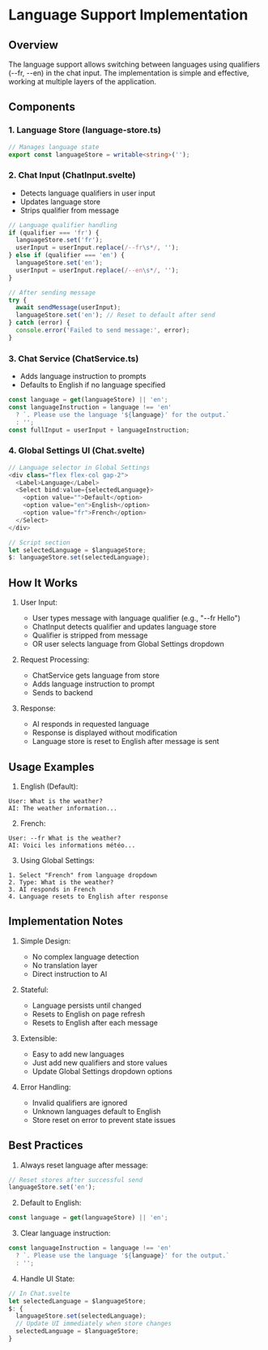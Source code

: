 # Language Support Implementation

## Overview
The language support allows switching between languages using qualifiers (--fr, --en) in the chat input. The implementation is simple and effective, working at multiple layers of the application.

## Components

### 1. Language Store (language-store.ts)
```typescript
// Manages language state
export const languageStore = writable<string>('');
```

### 2. Chat Input (ChatInput.svelte)
- Detects language qualifiers in user input
- Updates language store
- Strips qualifier from message
```typescript
// Language qualifier handling
if (qualifier === 'fr') {
  languageStore.set('fr');
  userInput = userInput.replace(/--fr\s*/, '');
} else if (qualifier === 'en') {
  languageStore.set('en');
  userInput = userInput.replace(/--en\s*/, '');
}

// After sending message
try {
  await sendMessage(userInput);
  languageStore.set('en'); // Reset to default after send
} catch (error) {
  console.error('Failed to send message:', error);
}
```

### 3. Chat Service (ChatService.ts)
- Adds language instruction to prompts
- Defaults to English if no language specified
```typescript
const language = get(languageStore) || 'en';
const languageInstruction = language !== 'en' 
  ? `. Please use the language '${language}' for the output.` 
  : '';
const fullInput = userInput + languageInstruction;
```

### 4. Global Settings UI (Chat.svelte)
```typescript
// Language selector in Global Settings
<div class="flex flex-col gap-2">
  <Label>Language</Label>
  <Select bind:value={selectedLanguage}>
    <option value="">Default</option>
    <option value="en">English</option>
    <option value="fr">French</option>
  </Select>
</div>

// Script section
let selectedLanguage = $languageStore;
$: languageStore.set(selectedLanguage);
```

## How It Works

1. User Input:
   - User types message with language qualifier (e.g., "--fr Hello")
   - ChatInput detects qualifier and updates language store
   - Qualifier is stripped from message
   - OR user selects language from Global Settings dropdown

2. Request Processing:
   - ChatService gets language from store
   - Adds language instruction to prompt
   - Sends to backend

3. Response:
   - AI responds in requested language
   - Response is displayed without modification
   - Language store is reset to English after message is sent

## Usage Examples

1. English (Default):
```
User: What is the weather?
AI: The weather information...
```

2. French:
```
User: --fr What is the weather?
AI: Voici les informations météo...
```

3. Using Global Settings:
```
1. Select "French" from language dropdown
2. Type: What is the weather?
3. AI responds in French
4. Language resets to English after response
```

## Implementation Notes

1. Simple Design:
   - No complex language detection
   - No translation layer
   - Direct instruction to AI

2. Stateful:
   - Language persists until changed
   - Resets to English on page refresh
   - Resets to English after each message

3. Extensible:
   - Easy to add new languages
   - Just add new qualifiers and store values
   - Update Global Settings dropdown options

4. Error Handling:
   - Invalid qualifiers are ignored
   - Unknown languages default to English
   - Store reset on error to prevent state issues

## Best Practices

1. Always reset language after message:
```typescript
// Reset stores after successful send
languageStore.set('en');
```

2. Default to English:
```typescript
const language = get(languageStore) || 'en';
```

3. Clear language instruction:
```typescript
const languageInstruction = language !== 'en' 
  ? `. Please use the language '${language}' for the output.` 
  : '';
```

4. Handle UI State:
```typescript
// In Chat.svelte
let selectedLanguage = $languageStore;
$: {
  languageStore.set(selectedLanguage);
  // Update UI immediately when store changes
  selectedLanguage = $languageStore;
}